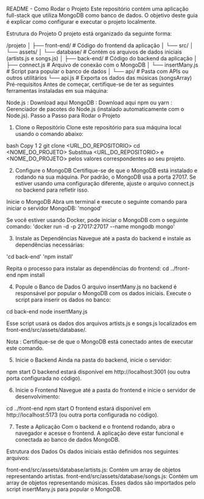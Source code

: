 README - Como Rodar o Projeto
Este repositório contém uma aplicação full-stack que utiliza MongoDB como banco de dados. O objetivo deste guia é explicar como configurar e executar o projeto localmente.

Estrutura do Projeto
O projeto está organizado da seguinte forma:

/projeto
│
├── front-end/               # Código do frontend da aplicação
│   └── src/
│       └── assets/
│           └── database/    # Contém os arquivos de dados iniciais (artists.js e songs.js)
│
├── back-end/                # Código do backend da aplicação
│   ├── connect.js           # Arquivo de conexão com o MongoDB
│   └── insertMany.js        # Script para popular o banco de dados
│
└── api/                     # Pasta com APIs ou outros utilitários
    └── api.js               # Exporta os dados das músicas (songsArray)
Pré-requisitos
Antes de começar, certifique-se de ter as seguintes ferramentas instaladas em sua máquina:

Node.js : Download aqui
MongoDB : Download aqui
npm ou yarn : Gerenciador de pacotes do Node.js (instalado automaticamente com o Node.js).
Passo a Passo para Rodar o Projeto
1. Clone o Repositório
Clone este repositório para sua máquina local usando o comando abaixo:

bash
Copy
1
2
git clone <URL_DO_REPOSITORIO>
cd <NOME_DO_PROJETO>
Substitua <URL_DO_REPOSITORIO> e <NOME_DO_PROJETO> pelos valores correspondentes ao seu projeto.

2. Configure o MongoDB
Certifique-se de que o MongoDB está instalado e rodando na sua máquina. Por padrão, o MongoDB usa a porta 27017. Se estiver usando uma configuração diferente, ajuste o arquivo connect.js no backend para refletir isso.

Inicie o MongoDB
Abra um terminal e execute o seguinte comando para iniciar o servidor MongoDB:
'mongod'

Se você estiver usando Docker, pode iniciar o MongoDB com o seguinte comando:
'docker run -d -p 27017:27017 --name mongodb mongo'

3. Instale as Dependências
Navegue até a pasta do backend e instale as dependências necessárias:

'cd back-end'
'npm install'

Repita o processo para instalar as dependências do frontend:
cd ../front-end
npm install

4. Popule o Banco de Dados
O arquivo insertMany.js no backend é responsável por popular o MongoDB com os dados iniciais. Execute o script para inserir os dados no banco:

cd back-end
node insertMany.js

Esse script usará os dados dos arquivos artists.js e songs.js localizados em front-end/src/assets/database/.

Nota : Certifique-se de que o MongoDB está conectado antes de executar este comando. 

5. Inicie o Backend
Ainda na pasta do backend, inicie o servidor:

npm start
O backend estará disponível em http://localhost:3001 (ou outra porta configurada no código).

6. Inicie o Frontend
Navegue até a pasta do frontend e inicie o servidor de desenvolvimento:

cd ../front-end
npm start
O frontend estará disponível em http://localhost:5173 (ou outra porta configurada no código).

7. Teste a Aplicação
Com o backend e o frontend rodando, abra o navegador e acesse o frontend. A aplicação deve estar funcional e conectada ao banco de dados MongoDB.

Estrutura dos Dados
Os dados iniciais estão definidos nos seguintes arquivos:

front-end/src/assets/database/artists.js: Contém um array de objetos representando artistas.
front-end/src/assets/database/songs.js: Contém um array de objetos representando músicas.
Esses dados são importados pelo script insertMany.js para popular o MongoDB.